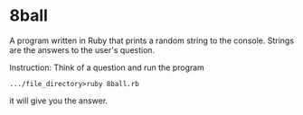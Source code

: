 # 8ball
A program written in Ruby that prints a random string to the console. Strings are the answers to the user's question.

Instruction:
Think of a question and run the program

```.../file_directory>ruby 8ball.rb```

it will give you the answer.
